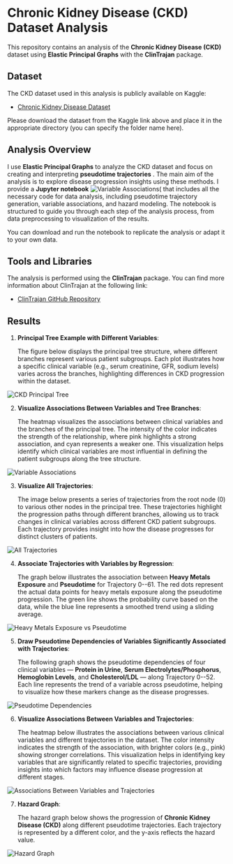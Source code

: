 # Chronic Kidney Disease (CKD) Dataset Analysis

This repository contains an analysis of the **Chronic Kidney Disease (CKD)** dataset using **Elastic Principal Graphs** with the **ClinTrajan** package.

## Dataset

The CKD dataset used in this analysis is publicly available on Kaggle:

- [Chronic Kidney Disease Dataset](https://www.kaggle.com/datasets/rabieelkharoua/chronic-kidney-disease-dataset-analysis/)

Please download the dataset from the Kaggle link above and place it in the appropriate directory (you can specify the folder name here).

## Analysis Overview

I use **Elastic Principal Graphs** to analyze the CKD dataset and focus on creating and interpreting **pseudotime trajectories** . The main aim of the analysis is to explore disease progression insights using these methods.
I provide a **Jupyter notebook** ![Variable Associations](./CKD-A.ipynb)( that includes all the necessary code for data analysis, including pseudotime trajectory generation, variable associations, and hazard modeling. The notebook is structured to guide you through each step of the analysis process, from data preprocessing to visualization of the results.

You can download and run the notebook to replicate the analysis or adapt it to your own data.
## Tools and Libraries

The analysis is performed using the **ClinTrajan** package. You can find more information about ClinTrajan at the following link:

- [ClinTrajan GitHub Repository](https://github.com/auranic/ClinTrajan)

## Results 
1. **Principal Tree Example with Different Variables**: 
   
   The figure below displays the principal tree structure, where different branches represent various patient subgroups. Each plot illustrates how a specific clinical variable (e.g., serum creatinine, GFR, sodium levels) varies across the branches, highlighting differences in CKD progression within the dataset.

![CKD Principal Tree](./image/principal_tree_visexamples_CKD.png)

2. **Visualize Associations Between Variables and Tree Branches**:

   The heatmap visualizes the associations between clinical variables and the branches of the principal tree. The intensity of the color indicates the strength of the relationship, where pink highlights a strong association, and cyan represents a weaker one. This visualization helps identify which clinical variables are most influential in defining the patient subgroups along the tree structure.

![Variable Associations](./image/assoc_branches.png)


3. **Visualize All Trajectories**:

   The image below presents a series of trajectories from the root node (0) to various other nodes in the principal tree. These trajectories highlight the progression paths through different branches, allowing us to track changes in clinical variables across different CKD patient subgroups. Each trajectory provides insight into how the disease progresses for distinct clusters of patients.

![All Trajectories](./image/trajectories.png)


4. **Associate Trajectories with Variables by Regression**:

   The graph below illustrates the association between **Heavy Metals Exposure** and **Pseudotime** for Trajectory 0--61. The red dots represent the actual data points for heavy metals exposure along the pseudotime progression. The green line shows the probability curve based on the data, while the blue line represents a smoothed trend using a sliding average. 

![Heavy Metals Exposure vs Pseudotime](./image/Tra-P.png)

5. **Draw Pseudotime Dependencies of Variables Significantly Associated with Trajectories**:

   The following graph shows the pseudotime dependencies of four clinical variables — **Protein in Urine**, **Serum Electrolytes/Phosphorus**, **Hemoglobin Levels**, and **Cholesterol/LDL** — along Trajectory 0--52. Each line represents the trend of a variable across pseudotime, helping to visualize how these markers change as the disease progresses. 

![Pseudotime Dependencies](./image/Trajectory:0--52.png)


6. **Visualize Associations Between Variables and Trajectories**:

   The heatmap below illustrates the associations between various clinical variables and different trajectories in the dataset. The color intensity indicates the strength of the association, with brighter colors (e.g., pink) showing stronger correlations. This visualization helps in identifying key variables that are significantly related to specific trajectories, providing insights into which factors may influence disease progression at different stages.

![Associations Between Variables and Trajectories](./image/associations_trajectories.png)

7. **Hazard Graph**:

   The hazard graph below shows the progression of **Chronic Kidney Disease (CKD)** along different pseudotime trajectories. Each trajectory is represented by a different color, and the y-axis reflects the hazard value.

![Hazard Graph](./image/haz.png)

